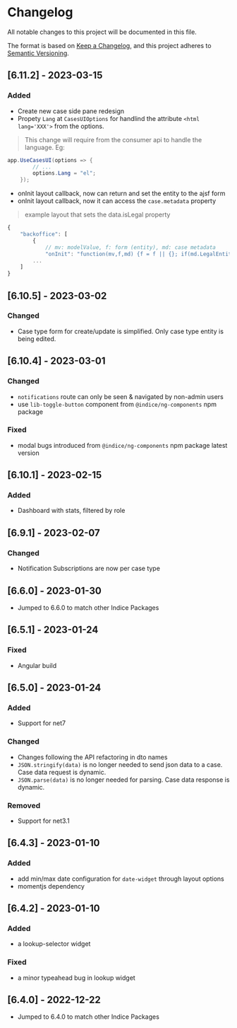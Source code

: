 # Changelog

All notable changes to this project will be documented in this file.

The format is based on [Keep a Changelog](https://keepachangelog.com/en/1.0.0/),
and this project adheres to [Semantic Versioning](https://semver.org/spec/v2.0.0.html).

## [6.11.2] - 2023-03-15
### Added
- Create new case side pane redesign
- Propety `Lang` at `CasesUIOptions` for handlind the attribute `<html lang='XXX'>` from the options.
> This change will require from the consumer api to handle the language. Eg:

```cs
app.UseCasesUI(options => {
        // ...
        options.Lang = "el"; 
    });
```

- onInit layout callback, now can return and set the entity to the ajsf form
- onInit layout callback, now it can access the `case.metadata` property
> example layout that sets the data.isLegal property 
```js
{ 
	"backoffice": [
		{
			// mv: modelValue, f: form (entity), md: case metadata
			"onInit": "function(mv,f,md) {f = f || {}; if(md.LegalEntity === '1' || md.LegalEntity.toLowerCase() === 'true') {f.isLegal = true;} return f; }",
		...
	]
}
```

##  [6.10.5] - 2023-03-02
### Changed
- Case type form for create/update is simplified. Only case type entity is being edited.

## [6.10.4] - 2023-03-01
### Changed
- `notifications` route can only be seen & navigated by non-admin users
- use `lib-toggle-button` component from `@indice/ng-components` npm package
### Fixed
- modal bugs introduced from `@indice/ng-components` npm package latest version

## [6.10.1] - 2023-02-15
### Added
- Dashboard with stats, filtered by role

## [6.9.1] - 2023-02-07
### Changed
- Notification Subscriptions are now per case type

## [6.6.0] - 2023-01-30
- Jumped to 6.6.0 to match other Indice Packages

## [6.5.1] - 2023-01-24
### Fixed
- Angular build

## [6.5.0] - 2023-01-24
### Added
- Support for net7
### Changed
- Changes following the API refactoring in dto names
- `JSON.stringify(data)` is no longer needed to send json data to a case. Case data request is dynamic.
- `JSON.parse(data)` is no longer needed for parsing. Case data response is dynamic.
### Removed
- Support for net3.1

## [6.4.3] - 2023-01-10
### Added
- add min/max date configuration for `date-widget` through layout options
- momentjs dependency

## [6.4.2] - 2023-01-10
### Added
- a lookup-selector widget
### Fixed
- a minor typeahead bug in lookup widget

## [6.4.0] - 2022-12-22
- Jumped to 6.4.0 to match other Indice Packages
